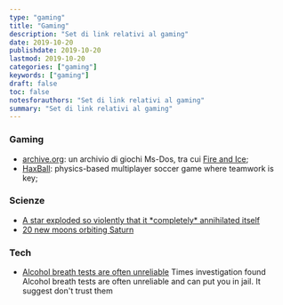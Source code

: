 ```yaml
---
type: "gaming"
title: "Gaming"
description: "Set di link relativi al gaming"
date: 2019-10-20
publishdate: 2019-10-20
lastmod: 2019-10-20
categories: ["gaming"]
keywords: ["gaming"]
draft: false
toc: false
notesforauthors: "Set di link relativi al gaming"
summary: "Set di link relativi al gaming"
---
```


<h3>Gaming</h3>
<ul>
  <li>
    <a href="https://archive.org/details/softwarelibrary_msdos">archive.org</a>: un archivio di giochi Ms-Dos, tra cui <a href="https://www.mobygames.com/game/dos/fire-ice/release-info">Fire and Ice</a>;
  </li>
  <li>
    <a href="https://www.haxball.com/">HaxBall</a>: physics-based multiplayer 
    soccer game where teamwork is key;
  </li>
</ul>

<h3>Scienze</h3>
<ul>
  <li>
    <a href="https://www.syfy.com/syfywire/across-the-universe-a-star-exploded-so-violently-that-it-completely-annihilated-itself">A star exploded so violently that it *completely* annihilated itself </a>
  </li>

  <li>
    <a href="http://dtm.carnegiescience.edu/news/twenty-new-moons-found-orbiting-saturn">20 new moons orbiting Saturn</a>
  </li>

</ul>

<h3>Tech</h3>
<ul>
  <li>
    <a href="https://www.nytimes.com/2019/11/03/business/drunk-driving-breathalyzer.html">Alcohol breath tests are often unreliable</a> Times investigation found Alcohol breath tests are often unreliable and can put you in jail. It suggest don't trust them
  </li>
</ul>

